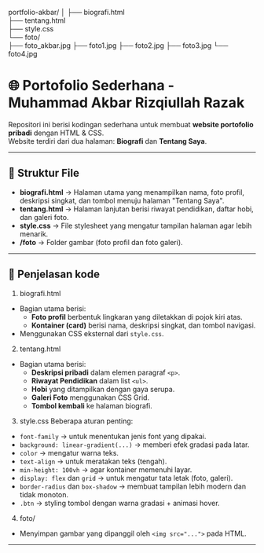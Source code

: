 portfolio-akbar/
│
├── biografi.html      
├── tentang.html       
├── style.css         
└── foto/             
    ├── foto_akbar.jpg
    ├── foto1.jpg
    ├── foto2.jpg
    ├── foto3.jpg
    └── foto4.jpg
# 🌐 Portofolio Sederhana - Muhammad Akbar Rizqiullah Razak

Repositori ini berisi kodingan sederhana untuk membuat **website portofolio pribadi** dengan HTML & CSS.  
Website terdiri dari dua halaman: **Biografi** dan **Tentang Saya**.

---

## 📂 Struktur File
- **biografi.html** → Halaman utama yang menampilkan nama, foto profil, deskripsi singkat, dan tombol menuju halaman "Tentang Saya".
- **tentang.html** → Halaman lanjutan berisi riwayat pendidikan, daftar hobi, dan galeri foto.
- **style.css** → File stylesheet yang mengatur tampilan halaman agar lebih menarik.
- **/foto** → Folder gambar (foto profil dan foto galeri).

---

## 📝 Penjelasan kode

 1. biografi.html
- Bagian utama berisi:
  - **Foto profil** berbentuk lingkaran yang diletakkan di pojok kiri atas.
  - **Kontainer (card)** berisi nama, deskripsi singkat, dan tombol navigasi.
- Menggunakan CSS eksternal dari `style.css`.

 2. tentang.html
- Bagian utama berisi:
  - **Deskripsi pribadi** dalam elemen paragraf `<p>`.
  - **Riwayat Pendidikan** dalam list `<ul>`.
  - **Hobi** yang ditampilkan dengan gaya serupa.
  - **Galeri Foto** menggunakan CSS Grid.
  - **Tombol kembali** ke halaman biografi.

 3. style.css
Beberapa aturan penting:
- `font-family` → untuk menentukan jenis font yang dipakai.
- `background: linear-gradient(...)` → memberi efek gradasi pada latar.
- `color` → mengatur warna teks.
- `text-align` → untuk meratakan teks (tengah).
- `min-height: 100vh` → agar kontainer memenuhi layar.
- `display: flex` dan `grid` → untuk mengatur tata letak (foto, galeri).
- `border-radius` dan `box-shadow` → membuat tampilan lebih modern dan tidak monoton.
- `.btn` → styling tombol dengan warna gradasi + animasi hover.

 4. foto/
- Menyimpan gambar yang dipanggil oleh `<img src="...">` pada HTML.

---

